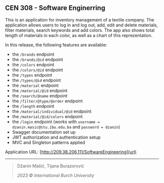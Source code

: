 ## CEN 308 - Software Enginerring

This is an application for inventory management of a textile company. The application allows users to log in and log out, add, edit and delete materials, filter materials, search keywords and add colors. The app also shows total length of materials in each color, as well as a chart of this reprezentation.

In this release, the following features are available:
- the `/brands` endpoint
- the `/brands/@id` endpoint
- the `/colors` endpoint
- the `/colors/@id` endpoint
- the `/types` endpoint
- the `/types/@id` endpoint
- the `/material` endpoint
- the `/material/@id` endpoint
- the `/search/@name` endpoint
- the `/filter/@type/@order` endpoint
- the `/length` endpoint
- the `/material/individual/@id` endpoint
- the `/material/@id/colors` endpoint
- the `/login` endpoint (works with `username = dzanin.masic@stu.ibu.edu.ba` and `password = dzanin`)
- Swagger documentation set up
- JWT authorization and authentication setup
- MVC and Singleton patterns applied

Application URL: [http://209.38.206.111/SoftwareEngineering](url)

---
> Džanin Mašić, Tijana Burazorović
> 
> *2023 © International Burch University*
